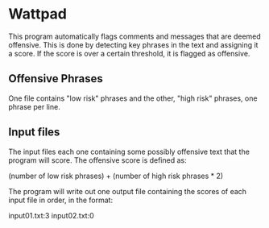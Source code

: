 # Wattpad

This program automatically flags comments and messages that are deemed offensive. This is done by detecting key phrases in the text and assigning it a score. If the score is over a certain threshold, it is flagged as offensive.

Offensive Phrases
------------------
One file contains "low risk" phrases and the other, "high risk" phrases, one phrase per line. 

Input files
------------
The input files each one containing some possibly offensive text that the program will score. The offensive score is defined as:

(number of low risk phrases) + (number of high risk phrases * 2)


The program will write out one output file containing the scores of each input file in order, in the format:

input01.txt:3
input02.txt:0


